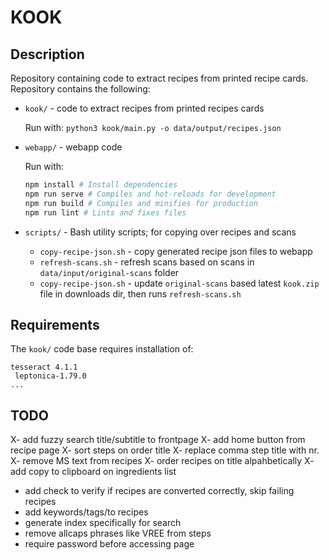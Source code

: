 # KOOK

## Description

Repository containing code to extract recipes from printed recipe cards. Repository contains the following:

- `kook/` - code to extract recipes from printed recipes cards

    Run with: `python3 kook/main.py -o data/output/recipes.json`

- `webapp/` - webapp code

    Run with:

    ```sh
    npm install # Install dependencies
    npm run serve # Compiles and hot-reloads for development
    npm run build # Compiles and minifies for production
    npm run lint # Lints and fixes files
    ```

- `scripts/` - Bash utility scripts; for copying over recipes and scans
    - `copy-recipe-json.sh` - copy generated recipe json files to webapp
    - `refresh-scans.sh` - refresh scans based on scans in `data/input/original-scans` folder
    - `copy-recipe-json.sh` - update `original-scans` based latest `kook.zip` file in downloads dir, then runs `refresh-scans.sh`


## Requirements

The `kook/` code base requires installation of:

```
tesseract 4.1.1
 leptonica-1.79.0
...
```
  
## TODO

X- add fuzzy search title/subtitle to frontpage
X- add home button from recipe page
X- sort steps on order title
X- replace comma step title with nr.
X- remove MS text from recipes
X- order recipes on title alpahbetically
X- add copy to clipboard on ingredients list
- add check to verify if recipes are converted correctly, skip failing recipes
- add keywords/tags/to recipes
- generate index specifically for search
- remove allcaps phrases like  VREE from steps
- require password before accessing page